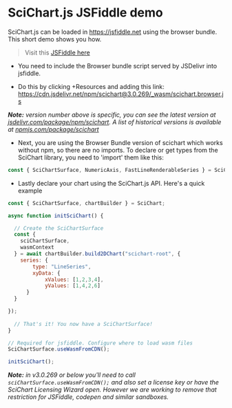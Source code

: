 # SciChart.js JSFiddle demo

SciChart.js can be loaded in https://jsfiddle.net using the browser bundle. This short demo shows you how. 

> Visit this [JSFiddle here](https://jsfiddle.net/gh/get/library/pure/ABTSoftware/SciChart.JS.Examples/tree/master/Sandbox/demo-js-fiddle/)


- You need to include the Browser bundle script served by JSDelivr into jsfiddle. 

- Do this by clicking +Resources and adding this link: https://cdn.jsdelivr.net/npm/scichart@3.0.269/_wasm/scichart.browser.js 

_**Note:** version number above is specific, you can see the latest version at [jsdelivr.com/package/npm/scichart](https://www.jsdelivr.com/package/npm/scichart). A list of historical versions is available at [npmjs.com/package/scichart](https://www.npmjs.com/package/scichart?activeTab=versions)_

- Next, you are using the Browser Bundle version of scichart which works without npm, so there are no imports. To declare or get types from the SciChart library, you need to 'import' them like this:

```javascript
const { SciChartSurface, NumericAxis, FastLineRenderableSeries } = SciChart;
```

- Lastly declare your chart using the SciChart.js API. Here's a quick example

```javascript
const { SciChartSurface, chartBuilder } = SciChart;

async function initSciChart() {

  // Create the SciChartSurface
  const {
	sciChartSurface,
	wasmContext
  } = await chartBuilder.build2DChart("scichart-root", {
	series: {
		type: "LineSeries", 
		xyData: {
		  	xValues: [1,2,3,4],
			yValues: [1,4,2,6]
	  }
  }

});
  
  // That's it! You now have a SciChartSurface!
}

// Required for jsfiddle. Configure where to load wasm files
SciChartSurface.useWasmFromCDN();

initSciChart();
```

_**Note:** in v3.0.269 or below you'll need to call ```sciChartSurface.useWasmFromCDN();``` and also set a license key or have the SciChart Licensing Wizard open. However we are working to remove that restriction for JSFiddle, codepen and similar sandboxes._
